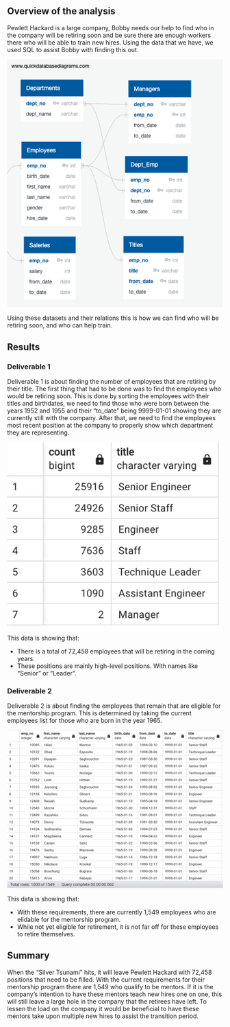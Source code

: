 ## Overview of the analysis
Pewlett Hackard is a large company, Bobby needs our help to find who in the company will be retiring soon and be sure there are enough workers there who will be able to train new hires. Using the data that we have, we used SQL to assist Bobby with finding this out.

![EmployeeDB.png](EmployeeDB.png)

Using these datasets and their relations this is how we can find who will be retiring soon, and who can help train.

## Results 
### Deliverable 1
Deliverable 1 is about finding the number of employees that are retiring by their title. The first thing that had to be done was to find the employees who would be retiring soon. This is done by sorting the employees with their titles and birthdates, we need to find those who were born between the years 1952 and 1955 and their “to_date” being 9999-01-01 showing they are currently still with the company. After that, we need to find the employees most recent position at the company to properly show which department they are representing.

![Deliverable1.png](Deliverable1.png)

This data is showing that:
- There is a total of 72,458 employees that will be retiring in the coming years.
- These positions are mainly high-level positions. With names like “Senior” or “Leader”.

### Deliverable 2
Deliverable 2 is about finding the employees that remain that are eligible for the mentorship program. This is determined by taking the current employees list for those who are born in the year 1965.

![Deliverable2.png](Deliverable2.png)

This data is showing that:
- With these requirements, there are currently 1,549 employees who are elidable for the mentorship program.
- While not yet eligible for retirement, it is not far off for these employees to retire themselves.


## Summary
When the “Silver Tsunami” hits, it will leave Pewlett Hackard with 72,458 positions that need to be filled. With the current requirements for their mentorship program there are 1,549 who qualify to be mentors. If it is the company’s intention to have these mentors teach new hires one on one, this will still leave a large hole in the company that the retirees have left. To lessen the load on the company it would be beneficial to have these mentors take upon multiple new hires to assist the transition period.
